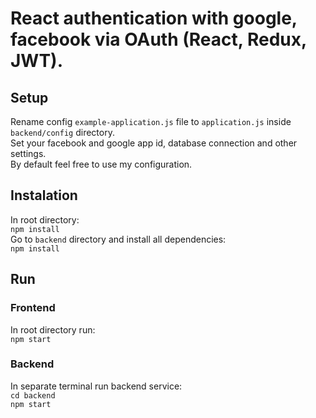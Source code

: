 # React authentication with google, facebook via OAuth (React, Redux, JWT).

## Setup
Rename config `example-application.js` file to `application.js` inside `backend/config` directory. <br />
Set your facebook and google app id, database connection and other settings.<br />
By default feel free to use my configuration.

## Instalation
In root directory: <br />
`npm install`<br />
Go to `backend` directory and install all dependencies:<br />
`npm install`<br />

## Run

### Frontend
In root directory run: <br />
`npm start`

### Backend
In separate terminal run backend service:<br />
`cd backend`<br />
`npm start`

